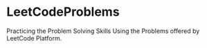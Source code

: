 # LeetCodeProblems
Practicing the Problem Solving Skills Using the Problems offered by LeetCode Platform.
